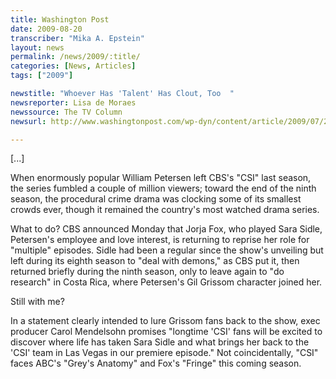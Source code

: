 ```yaml
---
title: Washington Post
date: 2009-08-20
transcriber: "Mika A. Epstein"
layout: news
permalink: /news/2009/:title/
categories: [News, Articles]
tags: ["2009"]

newstitle: "Whoever Has 'Talent' Has Clout, Too  "
newsreporter: Lisa de Moraes
newssource: The TV Column
newsurl: http://www.washingtonpost.com/wp-dyn/content/article/2009/07/20/AR2009072003089_2.html

---
```




[...]

When enormously popular William Petersen left CBS's "CSI" last season, the series fumbled a couple of million viewers; toward the end of the ninth season, the procedural crime drama was clocking some of its smallest crowds ever, though it remained the country's most watched drama series.

What to do? CBS announced Monday that Jorja Fox, who played Sara Sidle, Petersen's employee and love interest, is returning to reprise her role for "multiple" episodes. Sidle had been a regular since the show's unveiling but left during its eighth season to "deal with demons," as CBS put it, then returned briefly during the ninth season, only to leave again to "do research" in Costa Rica, where Petersen's Gil Grissom character joined her.

Still with me?

In a statement clearly intended to lure Grissom fans back to the show, exec producer Carol Mendelsohn promises "longtime 'CSI' fans will be excited to discover where life has taken Sara Sidle and what brings her back to the 'CSI' team in Las Vegas in our premiere episode." Not coincidentally, "CSI" faces ABC's "Grey's Anatomy" and Fox's "Fringe" this coming season.

